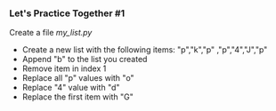 ### Let's Practice Together \#1 

Create a file *my_list.py*

- Create a new list with the following items: "p","k","p" ,"p","4","J","p"
- Append "b" to the list you created
- Remove item in index 1
- Replace all "p" values with "o"
- Replace "4" value with "d"
- Replace the first item with "G"
